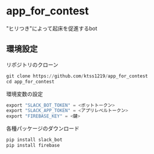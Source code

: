# app_for_contest
"ヒリつき"によって起床を促進するbot

## 環境設定
リポジトリのクローン
```python
git clone https://github.com/ktss1219/app_for_contest
cd app_for_contest
```
環境変数の設定

```python
export "SLACK_BOT_TOKEN" = <ボットトークン>
export "SLACK_APP_TOKEN" = <アプリレベルトークン>
export "FIREBASE_KEY" = <鍵>
```

各種パッケージのダウンロード

```python
pip install slack_bot
pip install firebase
```

